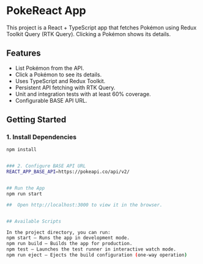 # PokeReact App

This project is a React + TypeScript app that fetches Pokémon using Redux Toolkit Query (RTK Query). Clicking a Pokémon shows its details.

## Features
- List Pokémon from the API.
- Click a Pokémon to see its details.
- Uses TypeScript and Redux Toolkit.
- Persistent API fetching with RTK Query.
- Unit and integration tests with at least 60% coverage.
- Configurable BASE API URL.

## Getting Started

### 1. Install Dependencies
```bash
npm install


### 2. Configure BASE API URL
REACT_APP_BASE_API=https://pokeapi.co/api/v2/


## Run the App
npm run start

##  Open http://localhost:3000 to view it in the browser.


## Available Scripts

In the project directory, you can run:
npm start – Runs the app in development mode.
npm run build – Builds the app for production.
npm test – Launches the test runner in interactive watch mode.
npm run eject – Ejects the build configuration (one-way operation)
